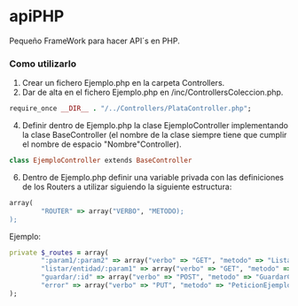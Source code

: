 # apiPHP
Pequeño FrameWork para hacer API´s en PHP.

### Como utilizarlo

1. Crear un fichero Ejemplo.php en la carpeta Controllers.
2. Dar de alta en el fichero Ejemplo.php en /inc/ControllersColeccion.php.
```ruby
require_once __DIR__ . "/../Controllers/PlataController.php";
```
4. Definir dentro de Ejemplo.php la clase EjemploController implementando la clase BaseController (el nombre de la clase siempre tiene que cumplir el nombre de espacio "Nombre"Controller).
```ruby
class EjemploController extends BaseController
```
6. Dentro de Ejemplo.php definir una variable privada con las definiciones de los Routers a utilizar siguiendo la siguiente estructura:
```ruby
array(
        "ROUTER" => array("VERBO", "METODO);
);
```  
Ejemplo:
```ruby
private $_routes = array(
        ":param1/:param2" => array("verbo" => "GET", "metodo" => "ListarParametros"),
        "listar/entidad/:param1" => array("verbo" => "GET", "metodo" => "ListarParametros"),
        "guardar/:id" => array("verbo" => "POST", "metodo" => "GuardarConCabeceraYCuerpo"),
        "error" => array("verbo" => "PUT", "metodo" => "PeticionEjemploError")
);
```
